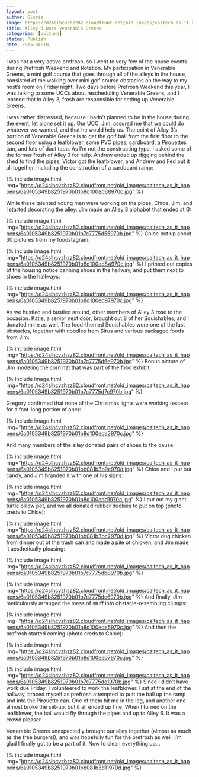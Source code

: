 ```yaml
---
layout: post
author: Gloria
image: https://d24slhcvzhzz82.cloudfront.net/old_images/caltech_as_it_happens/6a0105349b8251970b01b8d100ed60970c.jpg
title: Alley 3 Does Venerable Greens
categories: [culture]
status: Publish
date: 2015-04-18
---
```


I was not a very active prefrosh, so I went to very few of the house events during Prefrosh Weekend and Rotation. My participation in Venerable Greens, a mini golf course that goes through all of the alleys in the house, consisted of me walking over mini golf course obstacles on the way to my host’s room on Friday night. Two days before Prefrosh Weekend this year, I was talking to some UCCs about rescheduling Venerable Greens, and I learned that in Alley 3, frosh are responsible for setting up Venerable Greens. 

I was rather distressed, because I hadn’t planned to be in the house during the event, let alone set it up. Our UCC, Jim, assured me that we could do whatever we wanted, and that he would help us. The point of Alley 3’s portion of Venerable Greens is to get the golf ball from the first floor to the second floor using a leafblower, some PVC pipes, cardboard, a Pirouettes can, and lots of duct tape. As I’m not the constructing type, I asked some of the former frosh of Alley 3 for help. Andrew ended up digging behind the shed to find the pipes, Victor got the leafblower, and Andrew and Fed put it all together, including the construction of a cardboard ramp:


{% include image.html img="https://d24slhcvzhzz82.cloudfront.net/old_images/caltech_as_it_happens/6a0105349b8251970b01b8d100ed68970c.jpg" %}

While these talented young men were working on the pipes, Chloe, Jim, and I started decorating the alley. Jim made an Alley 3 alphabet that ended at G:


{% include image.html img="https://d24slhcvzhzz82.cloudfront.net/old_images/caltech_as_it_happens/6a0105349b8251970b01b7c7775d55970b.jpg" %}
Chloe put up about 30 pictures from my foodstagram:


{% include image.html img="https://d24slhcvzhzz82.cloudfront.net/old_images/caltech_as_it_happens/6a0105349b8251970b01b8d100ed84970c.jpg" %}
I printed out copies of the housing notice banning shoes in the hallway, and put them next to shoes in the hallways:


{% include image.html img="https://d24slhcvzhzz82.cloudfront.net/old_images/caltech_as_it_happens/6a0105349b8251970b01b8d100ed97970c.jpg" %}

As we hustled and bustled around, other members of Alley 3 rose to the occasion. Katie, a senior next door, brought out 8 of her Squishables, and I donated mine as well. The food-themed Squishables were one of the last obstacles, together with noodles from Sirus and various packaged foods from Jim:


{% include image.html img="https://d24slhcvzhzz82.cloudfront.net/old_images/caltech_as_it_happens/6a0105349b8251970b01b7c7775d6e970b.jpg" %}
Bonus picture of Jim modeling the corn hat that was part of the food exhibit:


{% include image.html img="https://d24slhcvzhzz82.cloudfront.net/old_images/caltech_as_it_happens/6a0105349b8251970b01b7c7775d7c970b.jpg" %}

Gregory confirmed that none of the Christmas lights were working (except for a foot-long portion of one):


{% include image.html img="https://d24slhcvzhzz82.cloudfront.net/old_images/caltech_as_it_happens/6a0105349b8251970b01b8d100eda2970c.jpg" %}

And many members of the alley donated pairs of shoes to the cause:


{% include image.html img="https://d24slhcvzhzz82.cloudfront.net/old_images/caltech_as_it_happens/6a0105349b8251970b01bb081b3b9e970d.jpg" %}
Chloe and I put out candy, and Jim branded it with one of his signs:


{% include image.html img="https://d24slhcvzhzz82.cloudfront.net/old_images/caltech_as_it_happens/6a0105349b8251970b01b8d100edd1970c.jpg" %}
I put out my giant turtle pillow pet, and we all donated rubber duckies to put on top (photo creds to Chloe):


{% include image.html img="https://d24slhcvzhzz82.cloudfront.net/old_images/caltech_as_it_happens/6a0105349b8251970b01bb081b3bc2970d.jpg" %}
Victor dug chicken from dinner out of the trash can and made a pile of chicken, and Jim made it aesthetically pleasing:


{% include image.html img="https://d24slhcvzhzz82.cloudfront.net/old_images/caltech_as_it_happens/6a0105349b8251970b01b7c7775db8970b.jpg" %}

{% include image.html img="https://d24slhcvzhzz82.cloudfront.net/old_images/caltech_as_it_happens/6a0105349b8251970b01b7c7775dc6970b.jpg" %}
And finally, Jim meticulously arranged the mess of stuff into obstacle-resembling clumps:


{% include image.html img="https://d24slhcvzhzz82.cloudfront.net/old_images/caltech_as_it_happens/6a0105349b8251970b01b8d100ede5970c.jpg" %}
And then the prefrosh started coming (photo creds to Chloe):


{% include image.html img="https://d24slhcvzhzz82.cloudfront.net/old_images/caltech_as_it_happens/6a0105349b8251970b01b8d100ee07970c.jpg" %}

{% include image.html img="https://d24slhcvzhzz82.cloudfront.net/old_images/caltech_as_it_happens/6a0105349b8251970b01b7c7775de1970b.jpg" %}
Since I didn’t have work due Friday, I volunteered to work the leafblower. I sat at the end of the hallway, braced myself as prefrosh attempted to putt the ball up the ramp and into the Pirouette can. One of them hit me in the leg, and another one almost broke the set-up, but it all ended up fine. When I turned on the leafblower, the ball would fly through the pipes and up to Alley 6. It was a crowd pleaser.

Venerable Greens unexpectedly brought our alley together (almost as much as the free burgers!), and was hopefully fun for the prefrosh as well. I’m glad I finally got to be a part of it. Now to clean everything up...


{% include image.html img="https://d24slhcvzhzz82.cloudfront.net/old_images/caltech_as_it_happens/6a0105349b8251970b01bb081b3d11970d.jpg" %}
